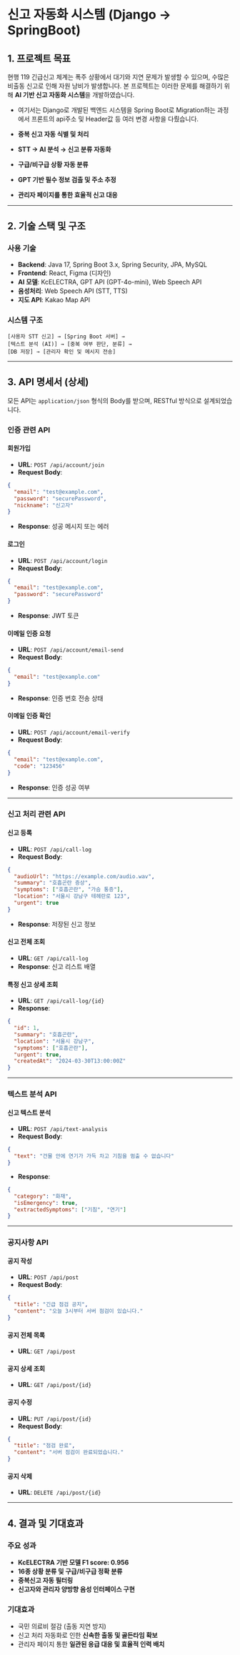 #  신고 자동화 시스템 (Django -> SpringBoot)

##  1. 프로젝트 목표

현행 119 긴급신고 체계는 폭주 상황에서 대기와 지연 문제가 발생할 수 있으며, 수많은 비출동 신고로 인해 자원 낭비가 발생합니다. 본 프로젝트는 이러한 문제를 해결하기 위해 **AI 기반 신고 자동화 시스템**을 개발하였습니다.
- 여기서는 Django로 개발된 백엔드 시스템을 Spring Boot로 Migration하는 과정에서 프론트의 api주소 및 Header값 등 여러 변경 사항을 다뤘습니다.

- **중복 신고 자동 식별 및 처리**
- **STT → AI 분석 → 신고 분류 자동화**
- **구급/비구급 상황 자동 분류**
- **GPT 기반 필수 정보 검출 및 주소 추정**
- **관리자 페이지를 통한 효율적 신고 대응**

---

##  2. 기술 스택 및 구조

###  사용 기술

- **Backend**: Java 17, Spring Boot 3.x, Spring Security, JPA, MySQL
- **Frontend**: React, Figma (디자인)
- **AI 모델**: KcELECTRA, GPT API (GPT-4o-mini), Web Speech API
- **음성처리**: Web Speech API (STT, TTS)
- **지도 API**: Kakao Map API

###  시스템 구조

```
[사용자 STT 신고] → [Spring Boot 서버] → 
[텍스트 분석 (AI)] → [중복 여부 판단, 분류] → 
[DB 저장] → [관리자 확인 및 메시지 전송]
```

---

##  3. API 명세서 (상세)

모든 API는 `application/json` 형식의 Body를 받으며, RESTful 방식으로 설계되었습니다.

###  인증 관련 API

####  회원가입
- **URL**: `POST /api/account/join`
- **Request Body**:
```json
{
  "email": "test@example.com",
  "password": "securePassword",
  "nickname": "신고자"
}
```
- **Response**: 성공 메시지 또는 에러

####  로그인
- **URL**: `POST /api/account/login`
- **Request Body**:
```json
{
  "email": "test@example.com",
  "password": "securePassword"
}
```
- **Response**: JWT 토큰

####  이메일 인증 요청
- **URL**: `POST /api/account/email-send`
- **Request Body**:
```json
{
  "email": "test@example.com"
}
```
- **Response**: 인증 번호 전송 상태

####  이메일 인증 확인
- **URL**: `POST /api/account/email-verify`
- **Request Body**:
```json
{
  "email": "test@example.com",
  "code": "123456"
}
```
- **Response**: 인증 성공 여부

---

###  신고 처리 관련 API

####  신고 등록
- **URL**: `POST /api/call-log`
- **Request Body**:
```json
{
  "audioUrl": "https://example.com/audio.wav",
  "summary": "호흡곤란 증상",
  "symptoms": ["호흡곤란", "가슴 통증"],
  "location": "서울시 강남구 테헤란로 123",
  "urgent": true
}
```
- **Response**: 저장된 신고 정보

####  신고 전체 조회
- **URL**: `GET /api/call-log`
- **Response**: 신고 리스트 배열

####  특정 신고 상세 조회
- **URL**: `GET /api/call-log/{id}`
- **Response**:
```json
{
  "id": 1,
  "summary": "호흡곤란",
  "location": "서울시 강남구",
  "symptoms": ["호흡곤란"],
  "urgent": true,
  "createdAt": "2024-03-30T13:00:00Z"
}
```

---

###  텍스트 분석 API

####  신고 텍스트 분석
- **URL**: `POST /api/text-analysis`
- **Request Body**:
```json
{
  "text": "건물 안에 연기가 가득 차고 기침을 멈출 수 없습니다"
}
```
- **Response**:
```json
{
  "category": "화재",
  "isEmergency": true,
  "extractedSymptoms": ["기침", "연기"]
}
```

---

###  공지사항 API

####  공지 작성
- **URL**: `POST /api/post`
- **Request Body**:
```json
{
  "title": "긴급 점검 공지",
  "content": "오늘 3시부터 서버 점검이 있습니다."
}
```

####  공지 전체 목록
- **URL**: `GET /api/post`

####  공지 상세 조회
- **URL**: `GET /api/post/{id}`

####  공지 수정
- **URL**: `PUT /api/post/{id}`
- **Request Body**:
```json
{
  "title": "점검 완료",
  "content": "서버 점검이 완료되었습니다."
}
```

####  공지 삭제
- **URL**: `DELETE /api/post/{id}`

---

##  4. 결과 및 기대효과

###  주요 성과
- **KcELECTRA 기반 모델 F1 score: 0.956**
- **16종 상황 분류 및 구급/비구급 정확 분류**
- **중복신고 자동 필터링**
- **신고자와 관리자 양방향 음성 인터페이스 구현**

###  기대효과
- 국민 의료비 절감 (출동 지연 방지)
- 신고 처리 자동화로 인한 **신속한 출동 및 골든타임 확보**
- 관리자 페이지 통한 **일관된 응급 대응 및 효율적 인력 배치**
